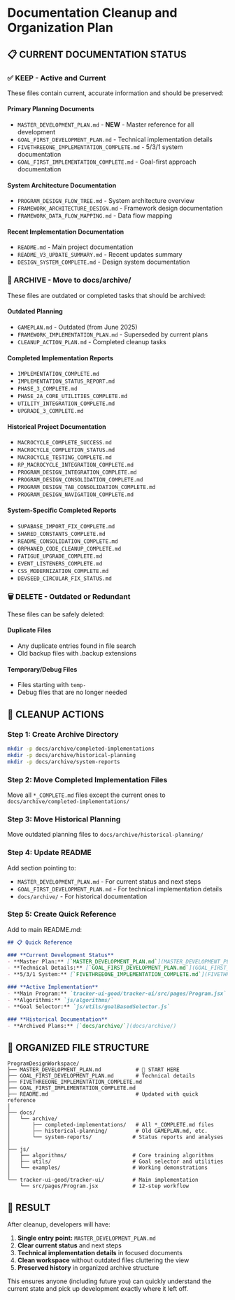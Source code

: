 # Documentation Cleanup and Organization Plan

## 📋 **CURRENT DOCUMENTATION STATUS**

### **✅ KEEP - Active and Current**
These files contain current, accurate information and should be preserved:

#### **Primary Planning Documents**
- `MASTER_DEVELOPMENT_PLAN.md` - **NEW** - Master reference for all development
- `GOAL_FIRST_DEVELOPMENT_PLAN.md` - Technical implementation details
- `FIVETHREEONE_IMPLEMENTATION_COMPLETE.md` - 5/3/1 system documentation
- `GOAL_FIRST_IMPLEMENTATION_COMPLETE.md` - Goal-first approach documentation

#### **System Architecture Documentation**
- `PROGRAM_DESIGN_FLOW_TREE.md` - System architecture overview
- `FRAMEWORK_ARCHITECTURE_DESIGN.md` - Framework design documentation
- `FRAMEWORK_DATA_FLOW_MAPPING.md` - Data flow mapping

#### **Recent Implementation Documentation**
- `README.md` - Main project documentation
- `README_V3_UPDATE_SUMMARY.md` - Recent updates summary
- `DESIGN_SYSTEM_COMPLETE.md` - Design system documentation

### **📁 ARCHIVE - Move to docs/archive/**
These files are outdated or completed tasks that should be archived:

#### **Outdated Planning**
- `GAMEPLAN.md` - Outdated (from June 2025)
- `FRAMEWORK_IMPLEMENTATION_PLAN.md` - Superseded by current plans
- `CLEANUP_ACTION_PLAN.md` - Completed cleanup tasks

#### **Completed Implementation Reports**
- `IMPLEMENTATION_COMPLETE.md`
- `IMPLEMENTATION_STATUS_REPORT.md`
- `PHASE_3_COMPLETE.md`
- `PHASE_2A_CORE_UTILITIES_COMPLETE.md`
- `UTILITY_INTEGRATION_COMPLETE.md`
- `UPGRADE_3_COMPLETE.md`

#### **Historical Project Documentation**
- `MACROCYCLE_COMPLETE_SUCCESS.md`
- `MACROCYCLE_COMPLETION_STATUS.md` 
- `MACROCYCLE_TESTING_COMPLETE.md`
- `RP_MACROCYCLE_INTEGRATION_COMPLETE.md`
- `PROGRAM_DESIGN_INTEGRATION_COMPLETE.md`
- `PROGRAM_DESIGN_CONSOLIDATION_COMPLETE.md`
- `PROGRAM_DESIGN_TAB_CONSOLIDATION_COMPLETE.md`
- `PROGRAM_DESIGN_NAVIGATION_COMPLETE.md`

#### **System-Specific Completed Reports**
- `SUPABASE_IMPORT_FIX_COMPLETE.md`
- `SHARED_CONSTANTS_COMPLETE.md`
- `README_CONSOLIDATION_COMPLETE.md`
- `ORPHANED_CODE_CLEANUP_COMPLETE.md`
- `FATIGUE_UPGRADE_COMPLETE.md`
- `EVENT_LISTENERS_COMPLETE.md`
- `CSS_MODERNIZATION_COMPLETE.md`
- `DEVSEED_CIRCULAR_FIX_STATUS.md`

### **🗑️ DELETE - Outdated or Redundant**
These files can be safely deleted:

#### **Duplicate Files**
- Any duplicate entries found in file search
- Old backup files with .backup extensions

#### **Temporary/Debug Files**
- Files starting with `temp-`
- Debug files that are no longer needed

## 🚀 **CLEANUP ACTIONS**

### **Step 1: Create Archive Directory**
```bash
mkdir -p docs/archive/completed-implementations
mkdir -p docs/archive/historical-planning
mkdir -p docs/archive/system-reports
```

### **Step 2: Move Completed Implementation Files**
Move all `*_COMPLETE.md` files except the current ones to `docs/archive/completed-implementations/`

### **Step 3: Move Historical Planning**
Move outdated planning files to `docs/archive/historical-planning/`

### **Step 4: Update README**
Add section pointing to:
- `MASTER_DEVELOPMENT_PLAN.md` - For current status and next steps
- `GOAL_FIRST_DEVELOPMENT_PLAN.md` - For technical implementation details
- `docs/archive/` - For historical documentation

### **Step 5: Create Quick Reference**
Add to main README.md:

```markdown
## 📋 Quick Reference

### **Current Development Status**
- **Master Plan:** [`MASTER_DEVELOPMENT_PLAN.md`](MASTER_DEVELOPMENT_PLAN.md)
- **Technical Details:** [`GOAL_FIRST_DEVELOPMENT_PLAN.md`](GOAL_FIRST_DEVELOPMENT_PLAN.md)
- **5/3/1 System:** [`FIVETHREEONE_IMPLEMENTATION_COMPLETE.md`](FIVETHREEONE_IMPLEMENTATION_COMPLETE.md)

### **Active Implementation**
- **Main Program:** `tracker-ui-good/tracker-ui/src/pages/Program.jsx`
- **Algorithms:** `js/algorithms/`
- **Goal Selector:** `js/utils/goalBasedSelector.js`

### **Historical Documentation**
- **Archived Plans:** [`docs/archive/`](docs/archive/)
```

## 📁 **ORGANIZED FILE STRUCTURE**

```
ProgramDesignWorkspace/
├── MASTER_DEVELOPMENT_PLAN.md           # 🎯 START HERE
├── GOAL_FIRST_DEVELOPMENT_PLAN.md       # Technical details
├── FIVETHREEONE_IMPLEMENTATION_COMPLETE.md
├── GOAL_FIRST_IMPLEMENTATION_COMPLETE.md
├── README.md                            # Updated with quick reference
│
├── docs/
│   └── archive/
│       ├── completed-implementations/   # All *_COMPLETE.md files
│       ├── historical-planning/         # Old GAMEPLAN.md, etc.
│       └── system-reports/             # Status reports and analyses
│
├── js/
│   ├── algorithms/                     # Core training algorithms
│   ├── utils/                          # Goal selector and utilities
│   └── examples/                       # Working demonstrations
│
└── tracker-ui-good/tracker-ui/         # Main implementation
    └── src/pages/Program.jsx           # 12-step workflow
```

## 🎯 **RESULT**

After cleanup, developers will have:
1. **Single entry point:** `MASTER_DEVELOPMENT_PLAN.md`
2. **Clear current status** and next steps
3. **Technical implementation details** in focused documents
4. **Clean workspace** without outdated files cluttering the view
5. **Preserved history** in organized archive structure

This ensures anyone (including future you) can quickly understand the current state and pick up development exactly where it left off.
